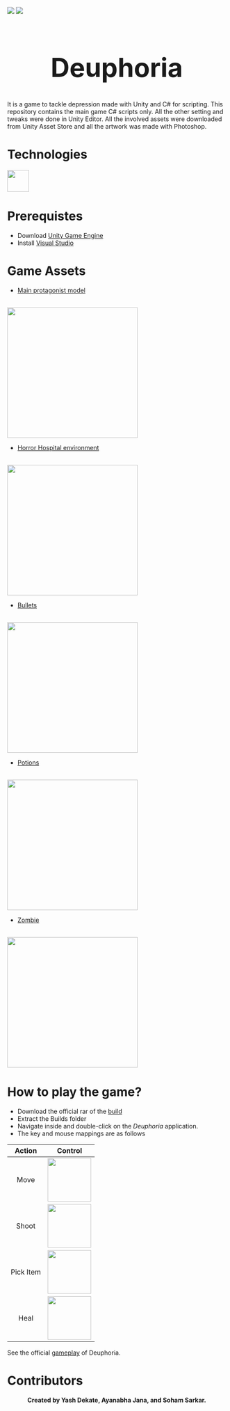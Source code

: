 [<img src="https://img.shields.io/badge/Unity-Game Engine-important.svg?logo=unity">](<LINK>)
[<img src="https://img.shields.io/badge/CSharp-Scripting-important.svg?logo=csharp">](<LINK>)

<h1 align="center" style="font-size:60px;">Deuphoria</h1>

It is a game to tackle depression made with Unity and C# for scripting. This repository contains the main game C# scripts only. All the other setting and tweaks were done in Unity Editor. All the involved assets were downloaded from Unity Asset Store and all the artwork was made with Photoshop.

# Technologies
<img src="https://images.contentstack.io/v3/assets/blt08c1239a7bff8ff5/bltdff1a2920dd347a5/63f5068a97790d11728d0a6d/U_Logo_Small_black.svg" width="50">

# Prerequistes
* Download [Unity Game Engine](https://unity.com/download)
* Install [Visual Studio](https://visualstudio.microsoft.com/)

# Game Assets
* [Main protagonist model](https://assetstore.unity.com/packages/3d/characters/humanoids/adventurer-blake-158728)
<br>
<img src="https://assetstorev1-prd-cdn.unity3d.com/package-screenshot/5a56631c-daab-42c2-b71b-bc969bacc431.webp" width="300">

* [Horror Hospital environment](https://assetstore.unity.com/packages/3d/environments/hospital-horror-pack-44045)
<br>
<img src="https://assetstorev1-prd-cdn.unity3d.com/key-image/33e43eaf-fd1b-4003-982d-40f7132d03bc.webp" width="300">

* [Bullets](https://assetstore.unity.com/packages/3d/ammunition-pack-demo-82208)
<br>
<img src="https://assetstorev1-prd-cdn.unity3d.com/package-screenshot/9ba09166-bc15-4294-ad02-6983d4a2c107.webp" width="300">

* [Potions](https://assetstore.unity.com/packages/3d/props/potions-coin-and-box-of-pandora-pack-71778)
<br>
<img src="https://assetstorev1-prd-cdn.unity3d.com/package-screenshot/0bc973d3-cf21-4649-8802-8824f72e3c28.webp" width="300">

* [Zombie](https://assetstore.unity.com/packages/3d/characters/humanoids/zombie-30232)
<br>
<img src="https://assetstorev1-prd-cdn.unity3d.com/key-image/02b8c50d-2dbf-43e5-a28d-2a9c9adcdc1d.webp" width="300">

# How to play the game?
* Download the official rar of the [build](https://drive.google.com/file/d/1zO4cvDxS-mzTq9q3vhyI4rtXH_fg1Q2c/view?usp=sharing)
* Extract the Builds folder
* Navigate inside and double-click on the *Deuphoria* application.
* The key and mouse mappings are as follows

Action        | Control |
:-------------------: | :-----------------:
Move | <img src="https://media.istockphoto.com/id/1202771400/vector/wasd-keyboard-buttons-icon-game-control-icon-vector.jpg?b=1&s=170667a&w=0&k=20&c=gk8H6SJMz46roy2Npx_ohhwebJiJOXVrlwYYXbWP0wg=" width="100">
Shoot | <img src="https://icon-library.com/images/left-mouse-button-icon/left-mouse-button-icon-15.jpg" width="100">
Pick Item | <img src="https://static.thenounproject.com/png/394671-200.png" width="100">
Heal | <img src="https://www.techonthenet.com/clipart/keyboard/images/letter_e.png" width="100">

See the official [gameplay](https://youtu.be/LtJeaR-ufnQ) of Deuphoria.

# Contributors
<b> <p align = "center"> Created by Yash Dekate, Ayanabha Jana, and Soham Sarkar. </p> </b>


